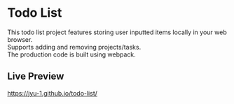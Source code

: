 # Todo List

This todo list project features storing user inputted items locally in your web browser.\
Supports adding and removing projects/tasks.\
The production code is built using webpack.

## Live Preview
https://jyu-1.github.io/todo-list/
